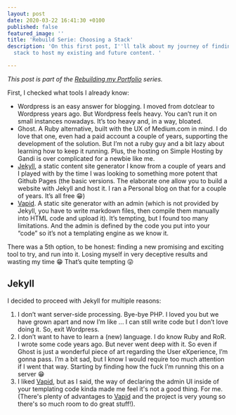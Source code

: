 ```yaml
---
layout: post
date: 2020-03-22 16:41:30 +0100
published: false
featured_image: ''
title: 'Rebuild Serie: Choosing a Stack'
description: 'On this first post, I''ll talk about my journey of finding the right
  stack to host my existing and future content. '

---
```

_This post is part of the_ [_Rebuilding my Portfolio_](https://thibaultmilan.com/blog/rebuilding-my-portfolio-serie) _series._

First, I checked what tools I already know:

* Wordpress is an easy answer for blogging. I moved from dotclear to Wordpress years ago. But Wordpress feels heavy. You can’t run it on small instances nowadays. It’s too heavy and, in a way, bloated.
* Ghost. A Ruby alternative, built with the UX of Medium.com in mind. I do love that one, even had a paid account a couple of years, supporting the development of the solution. But I’m not a ruby guy and a bit lazy about learning how to keep it running. Plus, the hosting on Simple Hosting by Gandi is over complicated for a newbie like me.
* [Jekyll](https://jekyllrb.com/), a static content site generator I know from a couple of years and I played with by the time I was looking to something more potent that Github Pages (the basic versions. The elaborate one allow you to build a website with Jekyll and host it. I ran a Personal blog on that for a couple of years. It’s all free 😁)
* [Vapid](https://www.vapid.com/). A static site generator with an admin (which is not provided by Jekyll, you have to write markdown files, then compile them manually into HTML code and upload it). It’s tempting, but I found too many limitations. And the admin is defined by the code you put into your “code” so it’s not a templating engine as we know it.

There was a 5th option, to be honest: finding a new promising and exciting tool to try, and run into it. Losing myself in very deceptive results and wasting my time 😁 That’s quite tempting 😜

## Jekyll

I decided to proceed with Jekyll for multiple reasons:

1. I don’t want server-side processing. Bye-bye PHP. I loved you but we have grown apart and now I’m like ... I can still write code but I don’t love doing it. So, exit Wordpress.
2. I don’t want to have to learn a (new) language. I do know Ruby and RoR. I wrote some code years ago. But never went deep with it. So even if Ghost is just a wonderful piece of art regarding the User eXperience, I’m gonna pass. I’m a bit sad, but I know I would require too much attention if I went that way. Starting by finding how the fuck I’m running this on a server 😁
3. I liked [Vapid](https://www.vapid.com/), but as I said, the way of declaring the admin UI inside of your templating code kinda made me feel it's not a good thing. For me. (There's plenty of advantages to [Vapid](https://www.vapid.com/) and the project is very young so there's so much room to do great stuff!).